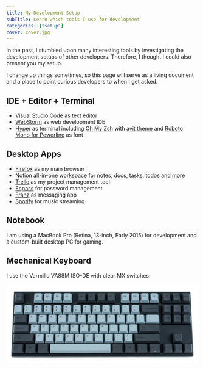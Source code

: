 ```yaml
---
title: My Development Setup
subTitle: Learn which tools I use for development
categories: ["setup"]
cover: cover.jpg
---
```


In the past, I stumbled upon many interesting tools by investigating the development setups of other developers. Therefore, I thought I could also present you my setup.

I change up things sometimes, so this page will serve as a living document and a place to point curious developers to when I get asked.

## IDE + Editor + Terminal

* [Visual Studio Code](https://code.visualstudio.com/) as text editor
* [WebStorm](https://www.jetbrains.com/webstorm/) as web development IDE
* [Hyper](https://hyper.is/) as terminal including [Oh My Zsh](https://github.com/robbyrussell/oh-my-zsh) with [avit theme](https://github.com/robbyrussell/oh-my-zsh/wiki/themes#avit) and [Roboto Mono for Powerline](https://github.com/powerline/fonts) as font

## Desktop Apps

* [Firefox](https://www.mozilla.org/en-US/firefox/) as my main browser
* [Notion](https://www.notion.so/) all-in-one workspace for notes, docs, tasks, todos and more
* [Trello](https://trello.com/) as my project management tool
* [Enpass](https://enpass.io/) for password management
* [Franz](https://meetfranz.com/) as messaging app
* [Spotify](https://www.spotify.com/) for music streaming

## Notebook

I am using a MacBook Pro (Retina, 13-inch, Early 2015) for development and a custom-built desktop PC for gaming.

## Mechanical Keyboard

I use the Varmillo VA88M ISO-DE with clear MX switches:

![Varmillo VA88M](./keyboard.png)